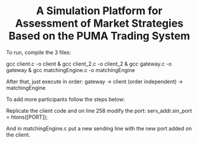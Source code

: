 <h1 align="center"> A Simulation Platform for Assessment of Market Strategies Based on the PUMA Trading System </h1>


To run, compile the 3 files:

gcc client.c -o client & gcc client_2.c -o client_2 & gcc gateway.c -o gateway & gcc matchingEngine.c -o matchingEngine

After that, just execute in order:
gateway -> client (order independent) -> matchingEngine

To add more participants follow the steps below:

Replicate the client code and on line 258 modify the port:
serv_addr.sin_port = htons([PORT]);

And in matchingEngine.c put a new sending line with the new port added on the client.
